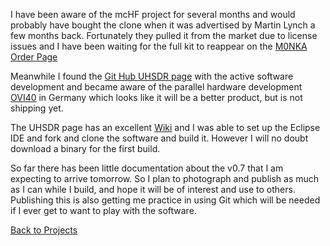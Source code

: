 I have been aware of the mcHF project for several months and would probably have bought the clone when it was advertised by Martin Lynch a few months back. Fortunately they pulled it from the market due to license issues and I have been waiting for the full kit to reappear on the [M0NKA Order Page](http://www.m0nka.co.uk/?page_id=740)

Meanwhile I found the [Git Hub UHSDR page](https://github.com/df8oe/UHSDR) with the active software development and became aware of the parallel hardware development [OVI40](https://www.amateurfunk-sulingen.de/ovi40-sdr-en/#start) in Germany which looks like it will be a better product, but is not shipping yet. 

The UHSDR page has an excellent [Wiki](https://github.com/df8oe/UHSDR/wiki) and I was able to set up the Eclipse IDE and fork and clone the software and build it.  However I will no doubt download a binary for the first build.

So far there has been little documentation about the v0.7 that I am expecting to arrive tomorrow.  So I plan to photograph and publish as much as I can while I build, and hope it will be of interest and use to others.  Publishing this is also getting me practice in using Git which will be needed if I ever get to want to play with the software.


[Back to Projects](projects.md)